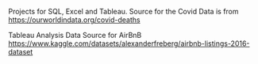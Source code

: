 Projects for SQL, Excel and Tableau.
Source for the Covid Data is from 
https://ourworldindata.org/covid-deaths

Tableau Analysis Data Source for AirBnB
https://www.kaggle.com/datasets/alexanderfreberg/airbnb-listings-2016-dataset
